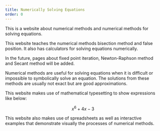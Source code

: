 ```yaml
---
title: Numerically Solving Equations
order: 0
---
```


This is a website about numerical methods and numerical methods for solving equations.

This website teaches the numerical methods bisection method and false position. It also has calculators for solving equations numerically.

In the future, pages about fixed point iteration, Newton-Raphson method and Secant method will be added.

Numerical methods are useful for solving equations when it is difficult or impossible to symbolically solve an equation. The solutions from these methods are usually not exact but are good approximations.

This website makes use of mathematical typesetting to show expressions like below:

$$
x^6 + 4x - 3
$$

This website also makes use of spreadsheets as well as interactive examples that demonstrate visually the processes of numerical methods.

<sketch name="falseposition2" play></sketch>
